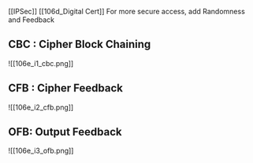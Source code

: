 [[IPSec]]  [[106d_Digital Cert]]
For more secure access, add Randomness and Feedback 
## CBC : Cipher Block Chaining 

![[106e_i1_cbc.png]]


## CFB : Cipher Feedback 
![[106e_i2_cfb.png]]


## OFB: Output Feedback 
![[106e_i3_ofb.png]]